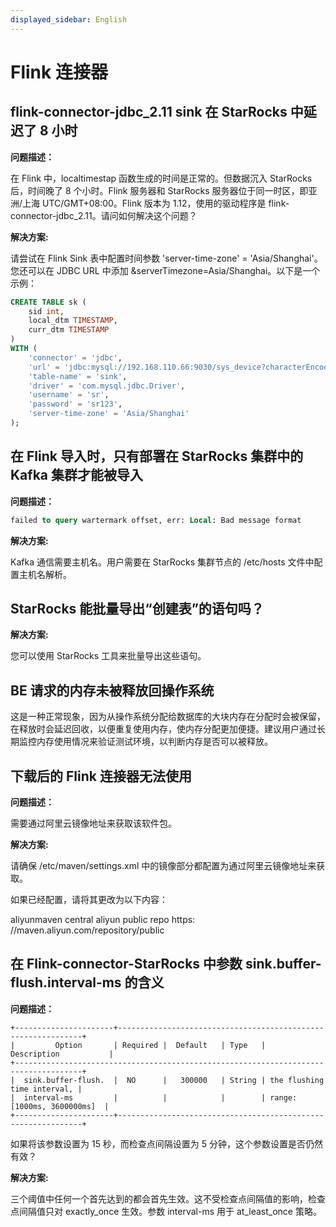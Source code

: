 ```yaml
---
displayed_sidebar: English
---
```


# Flink 连接器

## flink-connector-jdbc_2.11 sink 在 StarRocks 中延迟了 8 小时

**问题描述：**

在 Flink 中，localtimestap 函数生成的时间是正常的。但数据沉入 StarRocks 后，时间晚了 8 个小时。Flink 服务器和 StarRocks 服务器位于同一时区，即亚洲/上海 UTC/GMT+08:00。Flink 版本为 1.12，使用的驱动程序是 flink-connector-jdbc_2.11。请问如何解决这个问题？

**解决方案:**

请尝试在 Flink Sink 表中配置时间参数 'server-time-zone' = 'Asia/Shanghai'。您还可以在 JDBC URL 中添加 &serverTimezone=Asia/Shanghai。以下是一个示例：

```sql
CREATE TABLE sk (
    sid int,
    local_dtm TIMESTAMP,
    curr_dtm TIMESTAMP
)
WITH (
    'connector' = 'jdbc',
    'url' = 'jdbc:mysql://192.168.110.66:9030/sys_device?characterEncoding=utf-8&serverTimezone=Asia/Shanghai',
    'table-name' = 'sink',
    'driver' = 'com.mysql.jdbc.Driver',
    'username' = 'sr',
    'password' = 'sr123',
    'server-time-zone' = 'Asia/Shanghai'
);
```

## 在 Flink 导入时，只有部署在 StarRocks 集群中的 Kafka 集群才能被导入

**问题描述：**

```SQL
failed to query wartermark offset, err: Local: Bad message format
```

**解决方案:**

Kafka 通信需要主机名。用户需要在 StarRocks 集群节点的 /etc/hosts 文件中配置主机名解析。

## StarRocks 能批量导出“创建表”的语句吗？

**解决方案:**

您可以使用 StarRocks 工具来批量导出这些语句。

## BE 请求的内存未被释放回操作系统

这是一种正常现象，因为从操作系统分配给数据库的大块内存在分配时会被保留，在释放时会延迟回收，以便重复使用内存，使内存分配更加便捷。建议用户通过长期监控内存使用情况来验证测试环境，以判断内存是否可以被释放。

## 下载后的 Flink 连接器无法使用

**问题描述：**

需要通过阿里云镜像地址来获取该软件包。

**解决方案:**

请确保 /etc/maven/settings.xml 中的镜像部分都配置为通过阿里云镜像地址来获取。

如果已经配置，请将其更改为以下内容：

 <mirror>
    <id>aliyunmaven </id>
    <mirrorf>central</mirrorf>
    <name>aliyun public repo</name>
    <url>https: //maven.aliyun.com/repository/public</url>
</mirror>


## 在 Flink-connector-StarRocks 中参数 sink.buffer-flush.interval-ms 的含义

**问题描述：**

```plain
+----------------------+--------------------------------------------------------------+
|         Option       | Required |  Default   | Type   |       Description           |
+-------------------------------------------------------------------------------------+
|  sink.buffer-flush.  |  NO      |   300000   | String | the flushing time interval, |
|  interval-ms         |          |            |        | range: [1000ms, 3600000ms]  |
+----------------------+--------------------------------------------------------------+
```

如果将该参数设置为 15 秒，而检查点间隔设置为 5 分钟，这个参数设置是否仍然有效？

**解决方案:**

三个阈值中任何一个首先达到的都会首先生效。这不受检查点间隔值的影响，检查点间隔值只对 exactly_once 生效。参数 interval-ms 用于 at_least_once 策略。
